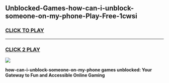 
## Unblocked-Games-how-can-i-unblock-someone-on-my-phone-Play-Free-1cwsi
<h3>
<a href="https://premium76.site?title=how-can-i-unblock-someone-on-my-phone&ref=23A">CLICK TO PLAY</a></h3>
<hr>

<h3>
<a href="https://premium76.site?title=how-can-i-unblock-someone-on-my-phone&ref=23A">CLICK 2 PLAY</a>
  
</h3>

<a href="https://premium76.site?title=how-can-i-unblock-someone-on-my-phone&ref=23A"><img src="https://clearcache.store/games.png"></a>


**how-can-i-unblock-someone-on-my-phone games unblocked: Your Gateway to Fun and Accessible Online Gaming**
